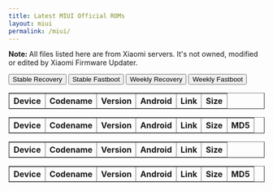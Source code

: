 ```yaml
---
title: Latest MIUI Official ROMs
layout: miui
permalink: /miui/
---
```


<p><b>Note: </b>All files listed here are from Xiaomi servers. It's not owned, modified or edited by Xiaomi Firmware Updater.</p>
<!-- Tab links -->
<div class="tab">
   <button class="tablinks" onclick="switchROM(event, 'stable_recovery')">Stable Recovery</button>
   <button class="tablinks" onclick="switchROM(event, 'stable_fastboot')">Stable Fastboot</button>
   <button class="tablinks" onclick="switchROM(event, 'weekly_recovery')">Weekly Recovery</button>
   <button class="tablinks" onclick="switchROM(event, 'weekly_fastboot')">Weekly Fastboot</button>
</div>
<!-- Tab content -->
<div id="stable_recovery" class="tabcontent">
<script>
   $.when(
      $.getJSON('https://raw.githubusercontent.com/XiaomiFirmwareUpdater/miui-updates-tracker/master/stable_recovery/stable_recovery.json', function(data) {
         var latest = data;
      }),
      $.getJSON('https://raw.githubusercontent.com/XiaomiFirmwareUpdater/miui-updates-tracker/master/EOL/stable_recovery/stable_recovery.json', function(data) {
         var eol = data;
      })
   ).then(function(latest, eol) {
      var data = latest[0].concat(eol[0]);
      $.each(data, function(i, item) {
         var info_tblRow = "<tr>" + "<td style=\"text-align: left\">" + item.device + "</td>" +
            "<td style=\"text-align: left\">" + item.codename + "</td>" +
            "<td style=\"text-align: left\">" + item.version + "</td>" +
            "<td style=\"text-align: left\">" + item.android + "</td>" +
            "<td style=\"text-align: left\">" + "<a href=" + item.download + ">Download</a>" + "</td>" +
            "<td style=\"text-align: left\">" + item.size + "</td>" + "</tr>"
            $(info_tblRow).appendTo("#stable_recovery tbody");
      });
   });
   </script>
   <table id="stable_recovery" border="1">
      <thead>
         <th style="text-align: center">Device</th>
         <th style="text-align: center">Codename</th>
         <th style="text-align: center">Version</th>
         <th style="text-align: center">Android</th>
         <th style="text-align: center">Link</th>
         <th style="text-align: center">Size</th>
      </thead>
      <tbody>
      </tbody>
   </table>
</div>
<div id="stable_fastboot" class="tabcontent">
   <script>
      $.when(
         $.getJSON('https://raw.githubusercontent.com/XiaomiFirmwareUpdater/miui-updates-tracker/master/stable_fastboot/stable_fastboot.json', function(data) {
            var latest = data;
         }),
         $.getJSON('https://raw.githubusercontent.com/XiaomiFirmwareUpdater/miui-updates-tracker/master/EOL/stable_fastboot/stable_fastboot.json', function(data) {
            var eol = data;
         })
      ).then(function(latest, eol) {
         var data = latest[0].concat(eol[0]);
         $.each(data, function(i, item) {
            var info_tblRow = "<tr>" + "<td style=\"text-align: left\">" + item.device + "</td>" +
               "<td style=\"text-align: left\">" + item.codename + "</td>" +
               "<td style=\"text-align: left\">" + item.version + "</td>" +
               "<td style=\"text-align: left\">" + item.android + "</td>" +
               "<td style=\"text-align: left\">" + "<a href=" + item.download + ">Download</a>" + "</td>" +
               "<td style=\"text-align: left\">" + item.size + "</td>" +
               "<td style=\"text-align: left\">" + item.md5 + "</td>" + "</tr>"
               $(info_tblRow).appendTo("#stable_fastboot tbody");
         });
      });
   </script>
   <table id="stable_fastboot" border="1">
      <thead>
         <th style="text-align: center">Device</th>
         <th style="text-align: center">Codename</th>
         <th style="text-align: center">Version</th>
         <th style="text-align: center">Android</th>
         <th style="text-align: center">Link</th>
         <th style="text-align: center">Size</th>
         <th style="text-align: center">MD5</th>
      </thead>
      <tbody>
      </tbody>
   </table>
</div>
<div id="weekly_recovery" class="tabcontent">
   <script>
      $.when(
         $.getJSON('https://raw.githubusercontent.com/XiaomiFirmwareUpdater/miui-updates-tracker/master/weekly_recovery/weekly_recovery.json', function(data) {
            var latest = data;
         }),
         $.getJSON('https://raw.githubusercontent.com/XiaomiFirmwareUpdater/miui-updates-tracker/master/EOL/weekly_recovery/weekly_recovery.json', function(data) {
            var eol = data;
         })
      ).then(function(latest, eol) {
         var data = latest[0].concat(eol[0]);
         $.each(data, function(i, item) {
            var info_tblRow = "<tr>" + "<td style=\"text-align: left\">" + item.device + "</td>" +
               "<td style=\"text-align: left\">" + item.codename + "</td>" +
               "<td style=\"text-align: left\">" + item.version + "</td>" +
               "<td style=\"text-align: left\">" + item.android + "</td>" +
               "<td style=\"text-align: left\">" + "<a href=" + item.download + ">Download</a>" + "</td>" +
               "<td style=\"text-align: left\">" + item.size + "</td>" + "</tr>"
               $(info_tblRow).appendTo("#weekly_recovery tbody");
         });
      });
   </script>
   <table id="weekly_recovery" border="1">
      <thead>
         <th style="text-align: center">Device</th>
         <th style="text-align: center">Codename</th>
         <th style="text-align: center">Version</th>
         <th style="text-align: center">Android</th>
         <th style="text-align: center">Link</th>
         <th style="text-align: center">Size</th>
      </thead>
      <tbody>
      </tbody>
   </table>
</div>
<div id="weekly_fastboot" class="tabcontent">
   <script>
      $.when(
         $.getJSON('https://raw.githubusercontent.com/XiaomiFirmwareUpdater/miui-updates-tracker/master/weekly_fastboot/weekly_fastboot.json', function(data) {
            var latest = data;
         }),
         $.getJSON('https://raw.githubusercontent.com/XiaomiFirmwareUpdater/miui-updates-tracker/master/EOL/weekly_fastboot/weekly_fastboot.json', function(data) {
            var eol = data;
         })
      ).then(function(latest, eol) {
         var data = latest[0].concat(eol[0]);
         $.each(data, function(i, item) {
            var info_tblRow = "<tr>" + "<td style=\"text-align: left\">" + item.device + "</td>" +
               "<td style=\"text-align: left\">" + item.codename + "</td>" +
               "<td style=\"text-align: left\">" + item.version + "</td>" +
               "<td style=\"text-align: left\">" + item.android + "</td>" +
               "<td style=\"text-align: left\">" + "<a href=" + item.download + ">Download</a>" + "</td>" +
               "<td style=\"text-align: left\">" + item.size + "</td>" +
               "<td style=\"text-align: left\">" + item.md5 + "</td>" + "</tr>"
               $(info_tblRow).appendTo("#weekly_fastboot tbody");
         });
      });
   </script>
   <table id="weekly_fastboot" border="1">
      <thead>
         <th style="text-align: center">Device</th>
         <th style="text-align: center">Codename</th>
         <th style="text-align: center">Version</th>
         <th style="text-align: center">Android</th>
         <th style="text-align: center">Link</th>
         <th style="text-align: center">Size</th>
         <th style="text-align: center">MD5</th>
      </thead>
      <tbody>
      </tbody>
   </table>
</div>

